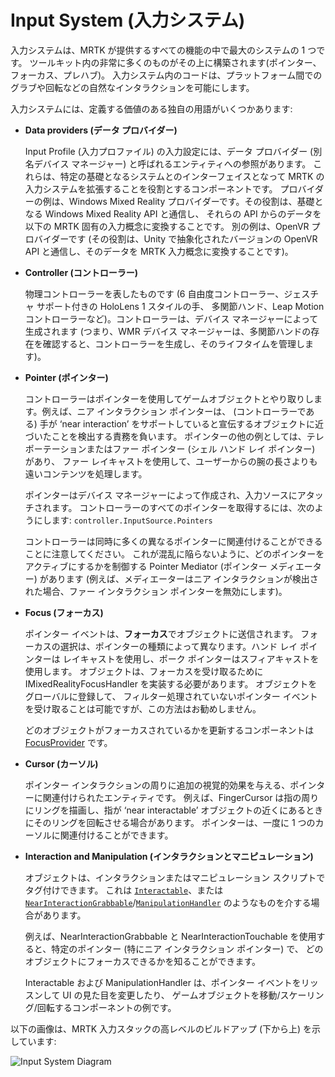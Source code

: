 # Input System (入力システム)

入力システムは、MRTK が提供するすべての機能の中で最大のシステムの 1 つです。
ツールキット内の非常に多くのものがその上に構築されます(ポインター、フォーカス、プレハブ)。
入力システム内のコードは、プラットフォーム間でのグラブや回転などの自然なインタラクションを可能にします。

入力システムには、定義する価値のある独自の用語がいくつかあります:

- **Data providers (データ プロバイダー)**

    Input Profile (入力プロファイル) の入力設定には、データ プロバイダー (別名デバイス マネージャー) と呼ばれるエンティティへの参照があります。
    これらは、特定の基礎となるシステムとのインターフェイスとなって MRTK の入力システムを拡張することを役割とするコンポーネントです。
    プロバイダーの例は、Windows Mixed Reality プロバイダーです。その役割は、基礎となる Windows Mixed Reality API と通信し、
    それらの API からのデータを以下の MRTK 固有の入力概念に変換することです。
    別の例は、OpenVR プロバイダーです (その役割は、Unity で抽象化されたバージョンの OpenVR API と通信し、そのデータを MRTK 入力概念に変換することです)。

- **Controller (コントローラー)**

    物理コントローラーを表したものです (6 自由度コントローラー、ジェスチャ サポート付きの HoloLens 1 スタイルの手、
    多関節ハンド、Leap Motion コントローラーなど)。コントローラーは、デバイス マネージャーによって生成されます
    (つまり、WMR デバイス マネージャーは、多関節ハンドの存在を確認すると、コントローラーを生成し、そのライフタイムを管理します)。

- **Pointer (ポインター)**

    コントローラーはポインターを使用してゲームオブジェクトとやり取りします。例えば、ニア インタラクション ポインターは、
    (コントローラーである) 手が ‘near interaction’ をサポートしていると宣伝するオブジェクトに近づいたことを検出する責務を負います。
    ポインターの他の例としては、テレポーテーションまたはファー ポインター (シェル ハンド レイ ポインター) があり、
    ファー レイキャストを使用して、ユーザーからの腕の長さよりも遠いコンテンツを処理します。

    ポインターはデバイス マネージャーによって作成され、入力ソースにアタッチされます。
    コントローラーのすべてのポインターを取得するには、次のようにします: ```controller.InputSource.Pointers```

    コントローラーは同時に多くの異なるポインターに関連付けることができることに注意してください。
    これが混乱に陥らないように、どのポインターをアクティブにするかを制御する Pointer Mediator (ポインター メディエーター) があります
    (例えば、メディエーターはニア インタラクションが検出された場合、ファー インタラクション ポインターを無効にします)。

- **Focus (フォーカス)**

    ポインター イベントは、**フォーカス**でオブジェクトに送信されます。 フォーカスの選択は、ポインターの種類によって異なります。ハンド レイ ポインターは
    レイキャストを使用し、ポーク ポインターはスフィアキャストを使用します。 オブジェクトは、フォーカスを受け取るために
    IMixedRealityFocusHandler を実装する必要があります。 オブジェクトをグローバルに登録して、
    フィルター処理されていないポインター イベントを受け取ることは可能ですが、この方法はお勧めしません。

    どのオブジェクトがフォーカスされているかを更新するコンポーネントは [FocusProvider](https://github.com/microsoft/MixedRealityToolkit-Unity/blob/mrtk_development/Assets/MixedRealityToolkit.Services/InputSystem/FocusProvider.cs) です。

- **Cursor (カーソル)**

    ポインター インタラクションの周りに追加の視覚的効果を与える、ポインターに関連付けられたエンティティです。
    例えば、FingerCursor は指の周りにリングを描画し、指が ‘near interactable’ オブジェクトの近くにあるときにそのリングを回転させる場合があります。
    ポインターは、一度に 1 つのカーソルに関連付けることができます。

- **Interaction and Manipulation (インタラクションとマニピュレーション)**

    オブジェクトは、インタラクションまたはマニピュレーション スクリプトでタグ付けできます。
    これは [`Interactable`](xref:Microsoft.MixedReality.Toolkit.UI.Interactable)、または  [`NearInteractionGrabbable`](xref:Microsoft.MixedReality.Toolkit.Input.NearInteractionGrabbable)/[`ManipulationHandler`](xref:Microsoft.MixedReality.Toolkit.UI.ManipulationHandler) のようなものを介する場合があります。

    例えば、NearInteractionGrabbable と NearInteractionTouchable を使用すると、特定のポインター (特にニア インタラクション ポインター) で、
    どのオブジェクトにフォーカスできるかを知ることができます。

    Interactable および ManipulationHandler は、ポインター イベントをリッスンして UI の見た目を変更したり、
    ゲームオブジェクトを移動/スケーリング/回転するコンポーネントの例です。

以下の画像は、MRTK 入力スタックの高レベルのビルドアップ (下から上) を示しています:

![Input System Diagram](../../../Documentation/Images/Input/MRTK_InputSystem.png)
